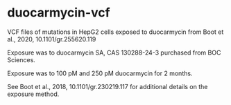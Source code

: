 # duocarmycin-vcf
VCF files of mutations in HepG2 cells exposed to duocarmycin from Boot et al., 2020, 10.1101/gr.255620.119

Exposure was to duocarmycin SA, CAS 130288-24-3 purchased from BOC Sciences.

Exposure was to 100 pM and 250 pM duocarmycin for 2 months.  

See Boot et al., 2018, 10.1101/gr.230219.117 for additional details on the exposure method.
